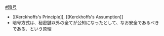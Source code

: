 [#暗号](暗号) 
- [[Kerckhoffs's Principle]], [[Kerckhoffs's Assumption]]
- 暗号方式は、秘密鍵以外の全てが公知になったとして、なお安全であるべきである、という原理
